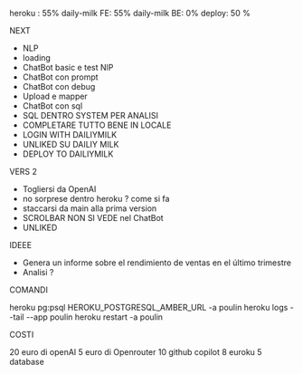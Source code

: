 heroku : 55%
daily-milk FE: 55%
daily-milk BE: 0%
deploy: 50 %

NEXT

- NLP
- loading
- ChatBot basic e test NlP
- ChatBot con prompt
- ChatBot con debug
- Upload e mapper
- ChatBot con sql
- SQL DENTRO SYSTEM PER ANALISI
- COMPLETARE TUTTO BENE IN LOCALE
- LOGIN WITH DAILIYMILK
- UNLIKED SU DAILIY MILK
- DEPLOY TO DAILIYMILK

VERS 2

- Togliersi da OpenAI
- no sorprese dentro heroku ? come si fa
- staccarsi da main alla prima version
- SCROLBAR NON SI VEDE nel ChatBot
- UNLIKED

IDEEE

- Genera un informe sobre el rendimiento de ventas en el último trimestre
- Analisi ?

COMANDI

heroku pg:psql HEROKU_POSTGRESQL_AMBER_URL -a poulin
heroku logs --tail --app poulin
heroku restart -a poulin

COSTI

20 euro di openAI
5 euro di Openrouter
10 github copilot
8 euroku
5 database
